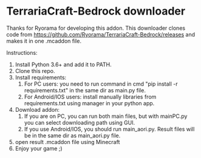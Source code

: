 # TerrariaCraft-Bedrock downloader

Thanks for Ryorama for developing this addon.
This downloader clones code from https://github.com/Ryorama/TerrariaCraft-Bedrock/releases and makes it in one .mcaddon file.


Instructions:
1) Install Python 3.6+ and add it to PATH.
2) Clone this repo.
3) Install requirements: 
   1) For PC users: you need to run command in cmd "pip install -r requirements.txt" in the same dir as main.py file.
   2) For Android/IOS users: install manually libraries from requirements.txt using manager in your python app.
4) Download addon:
   1) If you are on PC, you can run both main files, but with mainPC.py you can select downloading path using GUI.
   2) If you use Android/IOS, you should run main_aori.py. Result files will be in the same dir as main_aori.py file.
5) open result .mcaddon file using Minecraft
6) Enjoy your game ;)
